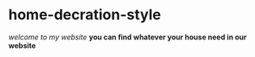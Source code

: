 # home-decration-style
 *welcome to my website* 
 **you can find whatever your house need in our website**
